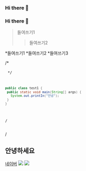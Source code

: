 ### Hi there 👋
### Hi there 👋
>들여쓰기1
>>들여쓰기2

*들여쓰기1 
  *들여쓰기2
    *들여쓰기3  
 
 
/* <pre>
 <code>*/
 ```java
 public class test1 {
  public static void main(String[] args) {
    System.out.printIn("안녕");
  }
 }
 ```
 /*</code>
 </pre>*/

<!--
**githoseong/githoseong** is a ✨ _special_ ✨ repository because its `README.md` (this file) appears on your GitHub profile.

Here are some ideas to get you started:

- 🔭 I’m currently working on ...
- 🌱 I’m currently learning ...
- 👯 I’m looking to collaborate on ...
- 🤔 I’m looking for help with ...
- 💬 Ask me about ...
- 📫 How to reach me: ...
- 😄 Pronouns: ...
- ⚡ Fun fact: ...
-->

<h2>안녕하세요</h2>
<a href="http://www.naver.com">네이버</a>
<img src="https://img.shields.io/badge/hoseong-5C1F87?style=for-the-badge&logo=Alfred&logoColor=black">
<img src="https://img.shields.io/badge/linux-FCC624?style=for-the-badge&logo=linux&logoColor=black">

